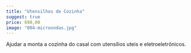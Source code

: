 ```yaml
---
title: "Utensilhos de Cozinha"
suggest: true
price: 698,00
image: "004-microondas.jpg"
---
```

Ajudar a monta a cozinha do casal com utensílios uteis e eletroeletrônicos.